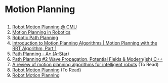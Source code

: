 # Motion Planning


##
1. [Robot Motion Planning @ CMU](https://www.cs.cmu.edu/afs/cs/academic/class/15381-s07/www/slides/020807motion.pdf)
2. [Motion Planning in Robotics](https://cs.stanford.edu/people/eroberts/courses/soco/projects/1998-99/robotics/basicmotion.html)
3. [Robotic Path Planning](https://fab.cba.mit.edu/classes/865.21/topics/path_planning/robotic.html)
4. [Introduction to Motion Planning Algorithms | Motion Planning with the RRT Algorithm, Part 1](https://www.youtube.com/watch?v=-fePRPyeKnc)
5. [Path Planning - A* (A-Star)](https://www.youtube.com/watch?v=icZj67PTFhc)
6. [Path Planning #2 Wave Propagation, Potential Fields & Modern(ish) C++](https://www.youtube.com/watch?v=0ihciMKlcP8)
7. [A review of motion planning algorithms for intelligent robots](https://link.springer.com/article/10.1007/s10845-021-01867-z) (To Read)
8. [Robot Motion Planning](http://ais.informatik.uni-freiburg.de/teaching/ss11/robotics/slides/18-robot-motion-planning.pdf) (To Read)
9. [Robot Motion Planning](https://resources.mpi-inf.mpg.de/departments/d1/teaching/ss10/Seminar_CGGC/Slides/06_Bazhenova_RMP.pdf)
